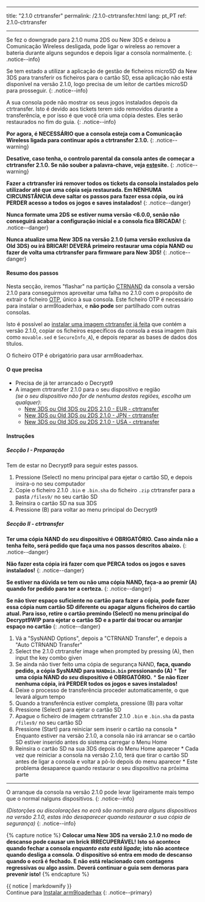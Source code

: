 * * *

title: "2.1.0 ctrtransfer" permalink: /2.1.0-ctrtransfer.html lang: pt_PT ref: 2.1.0-ctrtransfer

* * *

Se fez o downgrade para 2.1.0 numa 2DS ou New 3DS e deixou a Comunicação Wireless desligada, pode ligar o wireless ao remover a bateria durante alguns segundos e depois ligar a consola normalmente. {: .notice--info}

Se tem estado a utilizar a aplicação de gestão de ficheiros microSD da New 3DS para transferir os ficheiros para o cartão SD, essa aplicação não está disponível na versão 2.1.0, logo precisa de um leitor de cartões microSD para prosseguir. {: .notice--info}

A sua consola pode não mostrar os seus jogos instalados depois da ctrtransfer. Isto é devido aos tickets terem sido removidos durante a transferência, e por isso é que você cria uma cópia destes. Eles serão restaurados no fim do guia. {: .notice--info}

**Por agora, é NECESSÁRIO que a consola esteja com a Comunicação Wireless ligada para continuar após a ctrtransfer 2.1.0.** {: .notice--warning}

**Desative, caso tenha, o controlo parental da consola antes de começar a ctrtransfer 2.1.0. Se não souber a palavra-chave, veja [este](https://mkey.salthax.org/)site.** {: .notice--warning}

**Fazer a ctrtransfer irá remover todos os tickets da consola instalados pelo utilizador até que uma cópia seja restaurada. Em NENHUMA CIRCUNSTÂNCIA deve saltar os passos para fazer essa cópia, ou irá PERDER acesso a todos os jogos e saves instalados!** {: .notice--danger}

**Nunca formate uma 2DS se estiver numa versão <6.0.0, senão não conseguirá acabar a configuração inicial e a consola fica BRICADA!** {: .notice--danger}

**Nunca atualize uma New 3DS na versão 2.1.0 (uma versão exclusiva da Old 3DS) ou irá BRICAR! DEVERÁ primeiro restaurar uma cópia NAND ou fazer de volta uma ctrtransfer para firmware para New 3DS!** {: .notice--danger}

#### Resumo dos passos

Nesta secção, iremos "flashar" na partição [CTRNAND](https://www.3dbrew.org/wiki/Flash_Filesystem#CTR_partition) da consola a versão 2.1.0 para conseguirmos aproveitar uma falha no 2.1.0 com o propósito de extrair o ficheiro [OTP](otp-info), único à sua consola. Este ficheiro OTP é necessário para instalar o arm9loaderhax, e **não pode** ser partilhado com outras consolas.

Isto é possível ao [instalar uma imagem ctrtransfer já feita](https://www.reddit.com/r/3dshacks/comments/4zhe4a/) que contém a versão 2.1.0, copiar os ficheiros específicos da consola a essa imagem (tais como `movable.sed` e `SecureInfo_A`), e depois reparar as bases de dados dos títulos.

O ficheiro OTP é obrigatório para usar arm9loaderhax.

#### O que precisa

* Precisa de já ter arrancado o Decrypt9
* A imagem ctrtransfer 2.1.0 para o seu dispositivo e região  
    *(se o seu dispositivo não for de nenhuma destas regiões, escolha um qualquer)*: 
    * [New 3DS ou Old 3DS ou 2DS 2.1.0 - EUR - ctrtransfer](magnet:?xt=urn:btih:89acc9c1b488b8b38251de0ddf07975d6bd354a1&dn=2.1.0-4E%5Fctrtransfer%5Fo3ds.zip&tr=udp%3A%2F%2Ftracker.coppersurfer.tk%3A6969%2Fannounce&tr=udp%3A%2F%2Ftracker.opentrackr.org%3A1337%2Fannounce&tr=http%3A%2F%2Ftracker.opentrackr.org%3A1337%2Fannounce&tr=udp%3A%2F%2Fzer0day.ch%3A1337%2Fannounce&tr=udp%3A%2F%2Ftracker.leechers-paradise.org%3A6969%2Fannounce&tr=http%3A%2F%2Fexplodie.org%3A6969%2Fannounce&tr=udp%3A%2F%2Fexplodie.org%3A6969%2Fannounce&tr=udp%3A%2F%2F9.rarbg.com%3A2710%2Fannounce&tr=udp%3A%2F%2Fp4p.arenabg.com%3A1337%2Fannounce&tr=http%3A%2F%2Fp4p.arenabg.com%3A1337%2Fannounce&tr=udp%3A%2F%2Ftracker.aletorrenty.pl%3A2710%2Fannounce&tr=http%3A%2F%2Ftracker.aletorrenty.pl%3A2710%2Fannounce&tr=http%3A%2F%2Ftracker1.wasabii.com.tw%3A6969%2Fannounce&tr=http%3A%2F%2Ftracker.baravik.org%3A6970%2Fannounce&tr=http%3A%2F%2Ftracker.tfile.me%2Fannounce&tr=udp%3A%2F%2Ftorrent.gresille.org%3A80%2Fannounce&tr=http%3A%2F%2Ftorrent.gresille.org%2Fannounce&tr=udp%3A%2F%2Ftracker.yoshi210.com%3A6969%2Fannounce&tr=udp%3A%2F%2Ftracker.tiny-vps.com%3A6969%2Fannounce&tr=udp%3A%2F%2Ftracker.filetracker.pl%3A8089%2Fannounce) 
    * [New 3DS ou Old 3DS ou 2DS 2.1.0 - JPN - ctrtransfer](magnet:?xt=urn:btih:3dbb9c9c85a33c6242f424dcbaebcacdd8a5912b&dn=2.1.0-4J%5Fctrtransfer%5Fo3ds.zip&tr=udp%3A%2F%2Ftracker.coppersurfer.tk%3A6969%2Fannounce&tr=udp%3A%2F%2Ftracker.opentrackr.org%3A1337%2Fannounce&tr=http%3A%2F%2Ftracker.opentrackr.org%3A1337%2Fannounce&tr=udp%3A%2F%2Fzer0day.ch%3A1337%2Fannounce&tr=udp%3A%2F%2Ftracker.leechers-paradise.org%3A6969%2Fannounce&tr=http%3A%2F%2Fexplodie.org%3A6969%2Fannounce&tr=udp%3A%2F%2Fexplodie.org%3A6969%2Fannounce&tr=udp%3A%2F%2F9.rarbg.com%3A2710%2Fannounce&tr=udp%3A%2F%2Fp4p.arenabg.com%3A1337%2Fannounce&tr=http%3A%2F%2Fp4p.arenabg.com%3A1337%2Fannounce&tr=udp%3A%2F%2Ftracker.aletorrenty.pl%3A2710%2Fannounce&tr=http%3A%2F%2Ftracker.aletorrenty.pl%3A2710%2Fannounce&tr=http%3A%2F%2Ftracker1.wasabii.com.tw%3A6969%2Fannounce&tr=http%3A%2F%2Ftracker.baravik.org%3A6970%2Fannounce&tr=http%3A%2F%2Ftracker.tfile.me%2Fannounce&tr=udp%3A%2F%2Ftorrent.gresille.org%3A80%2Fannounce&tr=http%3A%2F%2Ftorrent.gresille.org%2Fannounce&tr=udp%3A%2F%2Ftracker.yoshi210.com%3A6969%2Fannounce&tr=udp%3A%2F%2Ftracker.tiny-vps.com%3A6969%2Fannounce&tr=udp%3A%2F%2Ftracker.filetracker.pl%3A8089%2Fannounce) 
    * [New 3DS ou Old 3DS ou 2DS 2.1.0 - USA - ctrtransfer](magnet:?xt=urn:btih:1609ce9ee7b0ed9b6dea0b3e7cca4fc52dad6ff4&dn=2.1.0-4U%5Fctrtransfer%5Fo3ds.zip&tr=udp%3A%2F%2Ftracker.coppersurfer.tk%3A6969%2Fannounce&tr=udp%3A%2F%2Ftracker.opentrackr.org%3A1337%2Fannounce&tr=http%3A%2F%2Ftracker.opentrackr.org%3A1337%2Fannounce&tr=udp%3A%2F%2Fzer0day.ch%3A1337%2Fannounce&tr=udp%3A%2F%2Ftracker.leechers-paradise.org%3A6969%2Fannounce&tr=http%3A%2F%2Fexplodie.org%3A6969%2Fannounce&tr=udp%3A%2F%2Fexplodie.org%3A6969%2Fannounce&tr=udp%3A%2F%2F9.rarbg.com%3A2710%2Fannounce&tr=udp%3A%2F%2Fp4p.arenabg.com%3A1337%2Fannounce&tr=http%3A%2F%2Fp4p.arenabg.com%3A1337%2Fannounce&tr=udp%3A%2F%2Ftracker.aletorrenty.pl%3A2710%2Fannounce&tr=http%3A%2F%2Ftracker.aletorrenty.pl%3A2710%2Fannounce&tr=http%3A%2F%2Ftracker1.wasabii.com.tw%3A6969%2Fannounce&tr=http%3A%2F%2Ftracker.baravik.org%3A6970%2Fannounce&tr=http%3A%2F%2Ftracker.tfile.me%2Fannounce&tr=udp%3A%2F%2Ftorrent.gresille.org%3A80%2Fannounce&tr=http%3A%2F%2Ftorrent.gresille.org%2Fannounce&tr=udp%3A%2F%2Ftracker.yoshi210.com%3A6969%2Fannounce&tr=udp%3A%2F%2Ftracker.tiny-vps.com%3A6969%2Fannounce&tr=udp%3A%2F%2Ftracker.filetracker.pl%3A8089%2Fannounce)

#### Instruções

##### Secção I - Preparação

Tem de estar no Decrypt9 para seguir estes passos.

  1. Pressione (Select) no menu principal para ejetar o cartão SD, e depois insira-o no seu computador
  2. Copie o ficheiro 2.1.0 `.bin` e `.bin.sha` do ficheiro `.zip` ctrtransfer para a pasta `/files9/` no seu cartão SD
  3. Reinsira o cartão SD na sua 3DS
  4. Pressione (B) para voltar ao menu principal do Decrypt9

##### Secção II - ctrtransfer

**Ter uma cópia NAND do *seu* dispositivo é OBRIGATÓRIO. Caso ainda não a tenha feito, será pedido que faça uma nos passos descritos abaixo.** {: .notice--danger}

**Não fazer esta cópia irá fazer com que PERCA todos os jogos e saves instalados!** {: .notice--danger}

**Se estiver na dúvida se tem ou não uma cópia NAND, faça-a ao premir (A) quando for pedido para ter a certeza.** {: .notice--danger}

**Se não tiver espaço suficiente no cartão para fazer a cópia, pode fazer essa cópia num cartão SD diferente ou apagar alguns ficheiros do cartão atual. Para isso, retire o cartão premindo (Select) no menu principal do Decrypt9WIP para ejetar o cartão SD e a partir daí trocar ou arranjar espaço no cartão** {: .notice--danger}

  1. Vá a "SysNAND Options", depois a "CTRNAND Transfer", e depois a "Auto CTRNAND Transfer"
  2. Select the 2.1.0 ctrtransfer image when prompted by pressing (A), then input the key combo given
  3. Se ainda não tiver feito uma cópia de segurança NAND, **faça, quando pedido, a cópia SysNAND para `NANDmin.bin` pressionando (A)** 
    * **Ter uma cópia NAND do *seu* dispositivo é OBRIGATÓRIO.**
    * **Se não fizer nenhuma cópia, irá PERDER todos os jogos e saves instalados!**
  4. Deixe o processo de transferência proceder automaticamente, o que levará algum tempo
  5. Quando a transferência estiver completa, pressione (B) para voltar
  6. Pressione (Select) para ejetar o cartão SD
  7. Apague o ficheiro de imagem ctrtransfer 2.1.0 `.bin` e `.bin.sha` da pasta `/files9/` no seu cartão SD
  8. Pressione (Start) para reiniciar sem inserir o cartão na consola 
    * Enquanto estiver na versão 2.1.0, a consola não irá arrancar se o cartão SD estiver inserido antes do sistema carregar o Menu Home
  9. Reinsira o cartão SD na sua 3DS depois do Menu Home aparecer 
    * Cada vez que reiniciar a consola na versão 2.1.0, terá que tirar o cartão SD antes de ligar a consola e voltar a pô-lo depois do menu aparecer
    * Este problema desaparece quando restaurar o seu dispositivo na próxima parte

* * *

O arranque da consola na versão 2.1.0 pode levar ligeiramente mais tempo que o normal nalguns dispositivos. {: .notice--info}

*(Distorções ou discolorações no ecrã são normais para alguns dispositivos na versão 2.1.0, estas irão desaparecer quando restaurar a sua cópia de segurança)* {: .notice--info}

{% capture notice %} **Colocar uma New 3DS na versão 2.1.0 no modo de descanso pode causar um brick IRRECUPERÁVEL!** **Isto só acontece quando fechar a consola *enquanto esta está ligada*; isto não acontece quando desliga a consola.** **O dispositivo só entra em modo de descanso quando o ecrã é fechado. E não está relacionado com contagens regressivas ou algo assim.** **Deverá continuar o guia sem demoras para prevenir isto!** {% endcapture %}<div class="notice--danger">{{ notice | markdownify }}</div>Continue para [Instalar arm9loaderhax](installing-arm9loaderhax) {: .notice--primary}